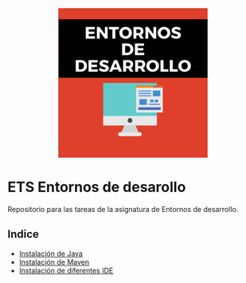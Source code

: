 <div align="justify">
 <div align="center">
   <img src="Img/Entornos-de-desarrollo-768x768.png"  width="300px">
 </div>
  
# ETS Entornos de desarollo
Repositorio para las tareas de la asignatura de Entornos de desarrollo.
## Indice
  - [Instalación de Java](Jdk/README.md)
  - [Instalación de Maven](Maven/README.md)
  - [Instalación de diferentes IDE](IDE/README.md) 

 
 
 
 
 
 
 
 
 
 
 
 
 
 
 
 
 
 
 </div>
